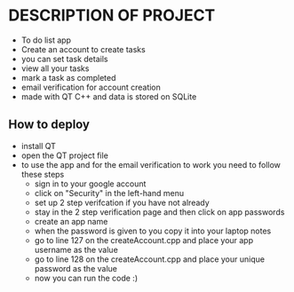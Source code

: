 # DESCRIPTION OF PROJECT
- To do list app
- Create an account to create tasks
- you can set task details
- view all your tasks
- mark a task as completed
- email verification for account creation
- made with QT C++ and data is stored on SQLite

## How to deploy
- install QT
- open the QT project file
- to use the app and for the email verification to work you need to follow these steps
    - sign in to your google account
    - click on "Security" in the left-hand menu
    - set up 2 step verifcation if you have not already
    - stay in the 2 step verification page and then click on app passwords
    - create an app name
    - when the password is given to you copy it into your laptop notes
    - go to line 127 on the createAccount.cpp and place your app username as the value 
    - go to line 128 on the createAccount.cpp and place your unique password as the value
    - now you can run the code :)

